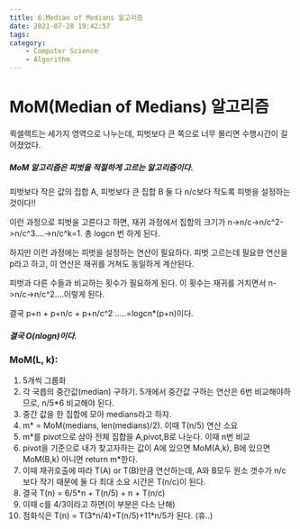 ```yaml
---
title: 6.Median of Medians 알고리즘
date: 2021-07-28 19:42:57
tags:
category:
    - Computer Science
    - Algorithm
---
```

# MoM(Median of Medians) 알고리즘

퀵셀렉트는 세가지 영역으로 나누는데, 피벗보다 큰 쪽으로 너무 몰리면 수행시간이 길어졌었다.

##### MoM 알고리즘은 피벗을 적절하게 고르는 알고리즘이다.

피벗보다 작은 값의 집합 A, 피벗보다 큰 집합 B 둘 다 n/c보다 작도록 피벗을 설정하는 것이다!!

이런 과정으로 피벗을 고른다고 하면, 재귀 과정에서 집합의 크기가
n->n/c->n/c^2->n/c^3....->n/c^k=1. 총 logcn 번 하게 된다.

하지만 이런 과정에는 피벗을 설정하는 연산이 필요하다.
피벗 고르는데 필요햔 연산을 p라고 하고, 이 연산은 재귀를 거쳐도 동일하게 계산된다.

피벗과 다른 수들과 비교하는 횟수가 필요하게 된다.
이 횟수는 재귀를 거치면서
n->n/c->n/c^2....이렇게 된다.

결국 p+n + p+n/c + p+n/c^2 .....=logcn*(p+n)이다.

##### 결국 O(nlogn)이다.

###  MoM(L, k):
1. 5개씩 그룹화
2. 각 국릅의 중간값(median) 구하기. 5개에서 중간값 구하는 연산은 6번 비교해야하므로, n/5*6 비교해야 된다.
3. 중간 값을 한 집합에 모아 medians라고 하자.
4. m* = MoM(medians, len(medians)/2). 이때 T(n/5) 연산 소요
5. m*를 pivot으로 삼아 전체 집합을 A,pivot,B로 나눈다. 이때 n번 비교
6. pivot을 기준으로 내가 찾고자하는 값이 A에 있으면 MoM(A,k), B에 있으면 MoM(B,k) 아니면 return m*한다.
7. 이때 재귀호출에 따라 T(A) or T(B)만큼 연산하는데, A와 B모두 원소 갯수가 n/c보다 작기 때문에 둘 다 최대 소요 시간은 T(n/c)이 된다.
8. 결국 T(n) = 6/5*n + T(n/5) + n + T(n/c)
9. 이때 c를 4/3이라고 하면(이 부분은 다소 난해)
10. 점화식은 T(n) = T(3*n/4)+T(n/5)+11\*n/5가 된다. (휴..)

